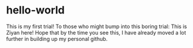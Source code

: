 # hello-world
This is my first trial!
To those who might bump into this boring trial:
This is Ziyan here! Hope that by the time you see this, I have already moved a lot further in building up my personal github.
